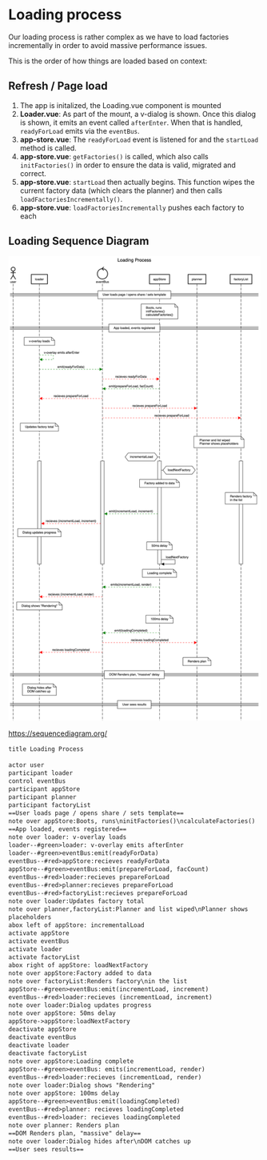 # Loading process

Our loading process is rather complex as we have to load factories incrementally in order to avoid massive performance issues.

This is the order of how things are loaded based on context:

## Refresh / Page load

1. The app is initalized, the Loading.vue component is mounted
2. **Loader.vue**: As part of the mount, a v-dialog is shown. Once this dialog is shown, it emits an event called `afterEnter`. When that is handled, `readyForLoad` emits via the `eventBus`.
3. **app-store.vue**: The `readyForLoad` event is listened for and the `startLoad` method is called.
4. **app-store.vue**: `getFactories()` is called, which also calls `initFactories()` in order to ensure the data is valid, migrated and correct.
5. **app-store.vue**: `startLoad` then actually begins. This function wipes the current factory data (which clears the planner) and then calls `loadFactoriesIncrementally()`.
6. **app-store.vue**: `loadFactoriesIncrementally` pushes each factory to each 


## Loading Sequence Diagram

![Loading Sequence Diagram](./loading-sequence-diagram.png)

https://sequencediagram.org/

```text
title Loading Process

actor user
participant loader
control eventBus
participant appStore
participant planner
participant factoryList
==User loads page / opens share / sets template==
note over appStore:Boots, runs\ninitFactories()\ncalculateFactories()
==App loaded, events registered==
note over loader: v-overlay loads
loader--#green>loader: v-overlay emits afterEnter
loader--#green>eventBus:emit(readyForData)
eventBus--#red>appStore:recieves readyForData
appStore--#green>eventBus:emit(prepareForLoad, facCount)
eventBus--#red>loader:recieves prepareForLoad
eventBus--#red>planner:recieves prepareForLoad
eventBus--#red>factoryList:recieves prepareForLoad
note over loader:Updates factory total
note over planner,factoryList:Planner and list wiped\nPlanner shows placeholders
abox left of appStore: incrementalLoad
activate appStore
activate eventBus
activate loader
activate factoryList
abox right of appStore: loadNextFactory
note over appStore:Factory added to data
note over factoryList:Renders factory\nin the list
appStore--#green>eventBus:emit(incrementLoad, increment)
eventBus--#red>loader:recieves (incrementLoad, increment)
note over loader:Dialog updates progress
note over appStore: 50ms delay
appStore->appStore:loadNextFactory
deactivate appStore
deactivate eventBus
deactivate loader
deactivate factoryList
note over appStore:Loading complete
appStore--#green>eventBus: emits(incrementLoad, render)
eventBus--#red>loader:recieves (incrementLoad, render)
note over loader:Dialog shows "Rendering"
note over appStore: 100ms delay
appStore--#green>eventBus:emit(loadingCompleted)
eventBus--#red>planner: recieves loadingCompleted
eventBus--#red>loader: recieves loadingCompleted
note over planner: Renders plan
==DOM Renders plan, "massive" delay==
note over loader:Dialog hides after\nDOM catches up
==User sees results==
```
